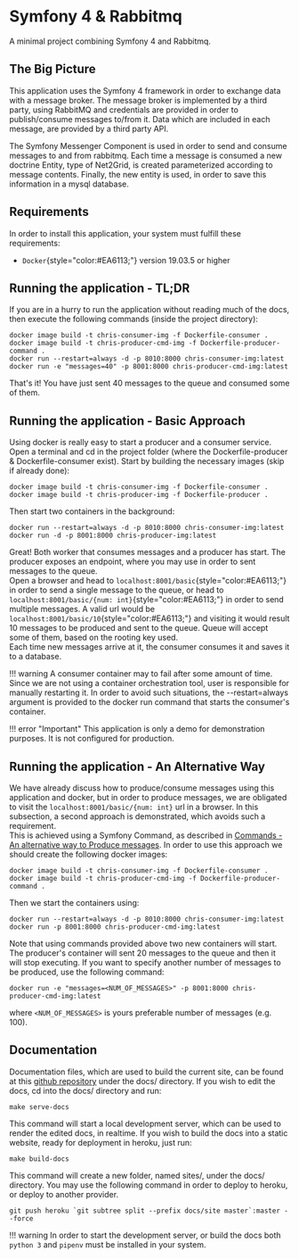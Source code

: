 # Symfony 4 & Rabbitmq

A minimal project combining Symfony 4 and Rabbitmq.

## The Big Picture
This application uses the Symfony 4 framework in order to exchange data with
a message broker.
The message broker is implemented by a third party, using RabbitMQ
and credentials are provided in order to publish/consume messages to/from it.
Data which are included in each message, are provided by a third party API.

The Symfony Messenger Component is used in order to send and consume
messages to and from rabbitmq. Each time a message is consumed a new doctrine Entity,
type of Net2Grid, is created parameterized according to message contents.
Finally, the new entity is used, in order to save this information in a mysql database.

## Requirements
In order to install this application, your system must fulfill these requirements:

* `Docker`{style="color:#EA6113;"} version 19.03.5 or higher

## Running the application - TL;DR
If you are in a hurry to run the application without reading much of the docs,
then execute the following commands (inside the project directory):

    docker image build -t chris-consumer-img -f Dockerfile-consumer .
    docker image build -t chris-producer-cmd-img -f Dockerfile-producer-command .
    docker run --restart=always -d -p 8010:8000 chris-consumer-img:latest
    docker run -e "messages=40" -p 8001:8000 chris-producer-cmd-img:latest

That's it! You have just sent 40 messages to the queue and consumed some of them.


## Running the application - Basic Approach
Using docker is really easy to start a producer and a consumer service. Open a terminal
and cd in the project folder (where the Dockerfile-producer & Dockerfile-consumer exist).
Start by building the necessary images (skip if already done):

    docker image build -t chris-consumer-img -f Dockerfile-consumer .
    docker image build -t chris-producer-img -f Dockerfile-producer .

Then start two containers in the background:

    docker run --restart=always -d -p 8010:8000 chris-consumer-img:latest
    docker run -d -p 8001:8000 chris-producer-img:latest

Great! Both worker that consumes messages and a producer has start. The producer
exposes an endpoint, where you may use in order to sent messages to the queue.  
Open a browser and head to `localhost:8001/basic`{style="color:#EA6113;"} in order to send a single message
to the queue, or head to `localhost:8001/basic/{num: int}`{style="color:#EA6113;"} in order to send multiple messages.
A valid url would be `localhost:8001/basic/10`{style="color:#EA6113;"} and visiting it would result 10 messages to
be produced and sent to the queue. Queue will accept some of them, based on the rooting key used.  
Each time new messages arrive at it, the consumer consumes it and saves it to a database.

<!-- <div style="background:#FFD6B0;border-radius:2px;padding:10px 10px; ">
Warning: A consumer container may to fail after some amount of time. Since we are not
using a container orchestration tool, user is responsible for manually restarting it.
</div>  
<br/> -->
!!! warning
    A consumer container may to fail after some amount of time. Since we are not
    using a container orchestration tool, user is responsible for manually restarting it.
    In order to avoid such situations, the --restart=always argument is provided to the docker run
    command that starts the consumer's container.

!!! error "Important"
    This application is only a demo for demonstration purposes. It is not configured for production.

<!-- For more information about using the application it is strongly recommended to
visit the [Using The Application](using.md) section. -->


## Running the application - An Alternative Way

We have already discuss how to produce/consume messages using this application and docker, but in order to produce messages, we are obligated to visit the `localhost:8001/basic/{num: int}` url in a browser. In this subsection, a second approach is demonstrated, which avoids such a requirement.  
This is achieved using a Symfony Command, as described in [Commands - An alternative way to Produce messages](internals.md#commands-an-alternative-way-to-produce-messages). In order to use this approach we should create the following docker images:

    docker image build -t chris-consumer-img -f Dockerfile-consumer .
    docker image build -t chris-producer-cmd-img -f Dockerfile-producer-command .

Then we start the containers using:

    docker run --restart=always -d -p 8010:8000 chris-consumer-img:latest
    docker run -p 8001:8000 chris-producer-cmd-img:latest

Note that using commands provided above two new containers will start. The producer's container will sent 20 messages to the queue and then it will stop executing. If you want to specify another number of messages to be produced, use the following command:

    docker run -e "messages=<NUM_OF_MESSAGES>" -p 8001:8000 chris-producer-cmd-img:latest
    
where `<NUM_OF_MESSAGES>` is yours preferable number of messages (e.g. 100).


## Documentation
Documentation files, which are used to build the current site, can be found at this [github repository](https://github.com/mpekchri/SymfonyRabbitMQ) under the docs/ directory. If you wish to edit the docs, cd into the docs/ directory and run:

    make serve-docs

This command will start a local development server, which can be used to render the edited docs, in realtime.
If you wish to build the docs into a static website, ready for deployment in heroku, just run:

    make build-docs

This command will create a new folder, named sites/, under the docs/ directory. You may use the following command
in order to deploy to heroku, or deploy to another provider.

    git push heroku `git subtree split --prefix docs/site master`:master --force


!!! warning
    In order to start the development server, or build the docs both `python 3` and `pipenv` must
    be installed in your system.